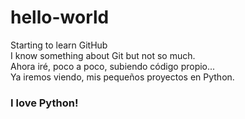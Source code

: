 # hello-world
Starting to learn GitHub  
I know something about Git but not so much.  
Ahora iré, poco a poco, subiendo código propio...  
Ya iremos viendo, mis pequeños proyectos en Python.  
### **I love Python!**

